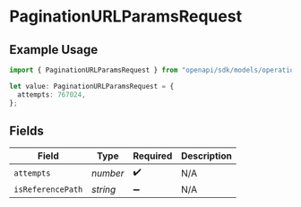 # PaginationURLParamsRequest

## Example Usage

```typescript
import { PaginationURLParamsRequest } from "openapi/sdk/models/operations";

let value: PaginationURLParamsRequest = {
  attempts: 767024,
};
```

## Fields

| Field              | Type               | Required           | Description        |
| ------------------ | ------------------ | ------------------ | ------------------ |
| `attempts`         | *number*           | :heavy_check_mark: | N/A                |
| `isReferencePath`  | *string*           | :heavy_minus_sign: | N/A                |